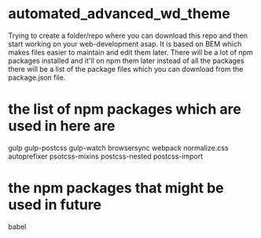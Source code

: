 # automated_advanced_wd_theme

Trying to create a folder/repo where you can download this repo and then start working on your web-development asap. It is based on BEM which makes files easier to maintain and edit them later. There will be a lot of npm packages installed and it'll on npm them later instead of all the packages there will be a list of the package files which you can download from the package.json file.

# the list of npm packages which are used in here are
  gulp 
  gulp-postcss
  gulp-watch
  browsersync
  webpack
  normalize.css
  autoprefixer
  psotcss-mixins
  postcss-nested
  postcss-import
  
# the npm packages that might be used in future
  babel
  
